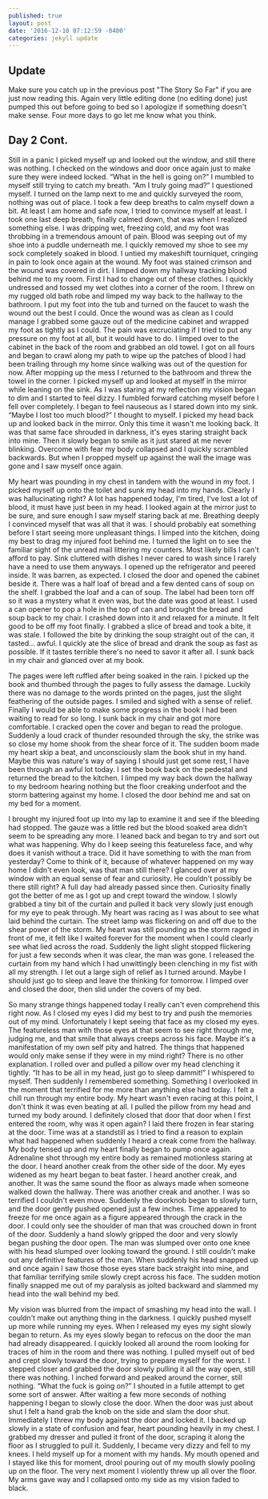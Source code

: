 ```yaml
---
published: true
layout: post
date: '2016-12-10 07:12:59 -0400'
categories: jekyll update
---
```

## Update

Make sure you catch up in the previous post "The Story So Far" if you are just now reading this. Again very little editing done (no editing done) just pumped this out before going to bed so I apologize if something doesn't make sense. Four more days to go let me know what you think.

## Day 2 Cont.

Still in a panic I picked myself up and looked out the window, and still there was nothing. I checked on the windows and door once again just to make sure they were indeed locked. “What in the hell is going on?” I mumbled to myself still trying to catch my breath. “Am I truly going mad?” I questioned myself. I turned on the lamp next to me and quickly surveyed the room, nothing was out of place. I took a few deep breaths to calm myself down a bit. At least I am home and safe now, I tried to convince myself at least. I took one last deep breath, finally calmed down, that was when I realized something else. I was dripping wet, freezing cold, and my foot was throbbing in a tremendous amount of pain. Blood was seeping out of my shoe into a puddle underneath me. I quickly removed my shoe to see my sock completely soaked in blood. I untied my makeshift tourniquet, cringing in pain to look once again at the wound. My foot was stained crimson and the wound was covered in dirt. I limped down my hallway tracking blood behind me to my room. First I had to change out of these clothes. I quickly undressed and tossed my wet clothes into a corner of the room. I threw on my rugged old bath robe and limped my way back to the hallway to the bathroom. I put my foot into the tub and turned on the faucet to wash the wound out the best I could. Once the wound was as clean as I could manage I grabbed some gauze out of the medicine cabinet and wrapped my foot as tightly as I could. The pain was excruciating if I tried to put any pressure on my foot at all, but it would have to do. I limped over to the cabinet in the back of the room and grabbed an old towel. I got on all fours and began to crawl along my path to wipe up the patches of blood I had been trailing through my home since walking was out of the question for now. After mopping up the mess I returned to the bathroom and threw the towel in the corner. I picked myself up and looked at myself in the mirror while leaning on the sink. As I was staring at my reflection my vision began to dim and I started to feel dizzy. I fumbled forward catching myself before I fell over completely. I began to feel nauseous as I stared down into my sink. “Maybe I lost too much blood?” I thought to myself. I picked my head back up and looked back in the mirror. Only this time it wasn't me looking back. It was that same face shrouded in darkness, it's eyes staring straight back into mine. Then it slowly began to smile as it just stared at me never blinking. Overcome with fear my body collapsed and I quickly scrambled backwards. But when I propped myself up against the wall the image was gone and I saw myself once again.

My heart was pounding in my chest in tandem with the wound in my foot. I picked myself up onto the toilet and sunk my head into my hands. Clearly I was hallucinating right? A lot has happened today, I'm tired, I've lost a lot of blood, it must have just been in my head. I looked again at the mirror just to be sure, and sure enough I saw myself staring back at me. Breathing deeply I convinced myself that was all that it was. I should probably eat something before I start seeing more unpleasant things. I limped into the kitchen, doing my best to drag my injured foot behind me. I turned the light on to see the familiar sight of the unread mail littering my counters. Most likely bills I can't afford to pay. Sink cluttered with dishes I never cared to wash since I rarely have a need to use them anyways. I opened up the refrigerator and peered inside. It was barren, as expected. I closed the door and opened the cabinet beside it. There was a half loaf of bread and a few dented cans of soup on the shelf. I grabbed the loaf and a can of soup. The label had been torn off so it was a mystery what it even was, but the date was good at least. I used a can opener to pop a hole in the top of can and brought the bread and soup back to my chair. I crashed down into it and relaxed for a minute. It felt good to be off my foot finally. I grabbed a slice of bread and took a bite, it was stale. I followed the bite by drinking the soup straight out of the can, it tasted… awful. I quickly ate the slice of bread and drank the soup as fast as possible. If it tastes terrible there's no need to savor it after all. I sunk back in my chair and glanced over at my book.

The pages were left ruffled after being soaked in the rain. I picked up the book and thumbed through the pages to fully assess the damage. Luckily there was no damage to the words printed on the pages, just the slight feathering of the outside pages. I smiled and sighed with a sense of relief. Finally I would be able to make some progress in the book I had been waiting to read for so long. I sunk back in my chair and got more comfortable. I cracked open the cover and began to read the prologue. Suddenly a loud crack of thunder resounded through the sky, the strike was so close my home shook from the shear force of it. The sudden boom made my heart skip a beat, and unconsciously slam the book shut in my hand. Maybe this was nature's way of saying I should just get some rest, I have been through an awful lot today. I set the book back on the pedestal and returned the bread to the kitchen. I limped my way back down the hallway to my bedroom hearing nothing but the floor creaking underfoot and the storm battering against my home. I closed the door behind me and sat on my bed for a moment.

I brought my injured foot up into my lap to examine it and see if the bleeding had stopped. The gauze was a little red but the blood soaked area didn’t seem to be spreading any more. I leaned back and began to try and sort out what was happening. Why do I keep seeing this featureless face, and why does it vanish without a trace. Did it have something to with the man from yesterday? Come to think of it, because of whatever happened on my way home I didn't even look, was that man still there? I glanced over at my window with an equal sense of fear and curiosity. He couldn't possibly be there still right? A full day had already passed since then. Curiosity finally got the better of me as I got up and crept toward the window. I slowly grabbed a tiny bit of the curtain and pulled it back very slowly just enough for my eye to peak through. My heart was racing as I was about to see what laid behind the curtain. The street lamp was flickering on and off due to the shear power of the storm. My heart was still pounding as the storm raged in front of me, it felt like I waited forever for the moment when I could clearly see what lied across the road. Suddenly the light slight stopped flickering for just a few seconds when it was clear, the man was gone. I released the curtain from my hand which I had unwittingly been clenching in my fist with all my strength. I let out a large sigh of relief as I turned around. Maybe I should just go to sleep and leave the thinking for tomorrow. I limped over and closed the door, then slid under the covers of my bed.

So many strange things happened today I really can't even comprehend this right now. As I closed my eyes I did my best to try and push the memories out of my mind. Unfortunately I kept seeing that face as my closed my eyes. The featureless man with those eyes at that seem to see right through me, judging me, and that smile that always creeps across his face. Maybe it's a manifestation of my own self pity and hatred. The things that happened would only make sense if they were in my mind right? There is no other explanation. I rolled over and pulled a pillow over my head clenching it tightly. “It has to be all in my head, just go to sleep dammit!” I whispered to myself. Then suddenly I remembered something. Something I overlooked in the moment that terrified for me more than anything else had today. I felt a chill run through my entire body. My heart wasn't even racing at this point, I don't think it was even beating at all. I pulled the pillow from my head and turned my body around. I definitely closed that door that door when I first entered the room, why was it open again? I laid there frozen in fear staring at the door. Time was at a standstill as I tried to find a reason to explain what had happened when suddenly I heard a creak come from the hallway. My body tensed up and my heart finally began to pump once again. Adrenaline shot through my entire body as remained motionless staring at the door. I heard another creak from the other side of the door. My eyes widened as my heart began to beat faster. I heard another creak, and another. It was the same sound the floor as always made when someone walked down the hallway. There was another creak and another. I was so terrified I couldn't even move. Suddenly the doorknob began to slowly turn, and the door gently pushed opened just a few inches. Time appeared to freeze for me once again as a figure appeared through the crack in the door. I could only see the shoulder of man that was crouched down in front of the door. Suddenly a hand slowly gripped the door and very slowly began pushing the door open. The man was slumped over onto one knee with his head slumped over looking toward the ground. I still couldn't make out any definitive features of the man. When suddenly his head snapped up and once again I saw those those eyes stare back straight into mine, and that familiar terrifying smile slowly crept across his face. The sudden motion finally snapped me out of my paralysis as jolted backward and slammed my head into the wall behind my bed.

My vision was blurred from the impact of smashing my head into the wall. I couldn't make out anything thing in the darkness. I quickly pushed myself up more while running my eyes. When I released my eyes my sight slowly began to return. As my eyes slowly began to refocus on the door the man had already disappeared. I quickly looked all around the room looking for traces of him in the room and there was nothing. I pulled myself out of bed and crept slowly toward the door, trying to prepare myself for the worst. I stepped closer and grabbed the door slowly pulling it all the way open, still there was nothing. I inched forward and peaked around the corner, still nothing. “What the fuck is going on?” I shouted in a futile attempt to get some sort of answer. After waiting a few more seconds of nothing happening I began to slowly close the door. When the door was just about shut I felt a hand grab the knob on the side and slam the door shut. Immediately I threw my body against the door and locked it. I backed up slowly in a state of confusion and fear, heart pounding heavily in my chest. I grabbed my dresser and pulled it front of the door, scraping it along the floor as I struggled to pull it. Suddenly, I became very dizzy and fell to my knees. I held myself up for a moment with my hands. My mouth opened and I stayed like this for moment, drool pouring out of my mouth slowly pooling up on the floor. The very next moment I violently threw up all over the floor. My arms gave way and I collapsed onto my side as my vision faded to black.

